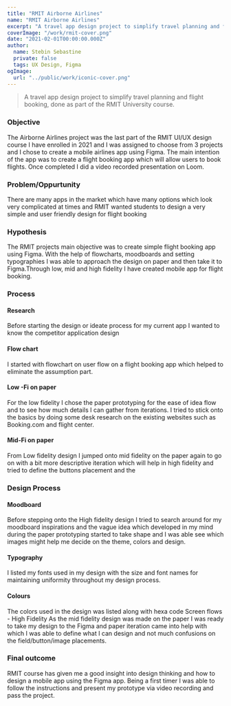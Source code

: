 ```yaml
---
title: "RMIT Airborne Airlines"
name: "RMIT Airborne Airlines"
excerpt: "A travel app design project to simplify travel planning and flight booking, done as part of the RMIT University course"
coverImage: "/work/rmit-cover.png"
date: "2021-02-01T00:00:00.000Z"
author:
  name: Stebin Sebastine
  private: false
  tags: UX Design, Figma
ogImage:
  url: "../public/work/iconic-cover.png"
---
```


> A travel app design project to simplify travel planning and flight booking, done as part of the RMIT University course.

### Objective

The Airborne Airlines project was the last part of the RMIT UI/UX design course I have enrolled in 2021 and I was assigned to choose from 3 projects and I chose to create a mobile airlines app using Figma. The main intention of the app was to create a flight booking app which will allow users to book flights. Once completed I did a video recorded presentation on Loom.

### Problem/Oppurtunity

There are many apps in the market which have many options which look very complicated at times and RMIT wanted students to design a very simple and user friendly design for flight booking

### Hypothesis

The RMIT projects main objective was to create simple flight booking app using Figma.
With the help of flowcharts, moodboards and setting typographies I was able to approach the design on paper and then take it to Figma.Through low, mid and high fidelity I have created mobile app for flight booking.

### Process

#### Research

Before starting the design or ideate process for my current app I wanted to know the competitor application design

#### Flow chart

I started with flowchart on user flow on a flight booking app which helped to eliminate the assumption part.

#### Low -Fi on paper

For the low fidelity I chose the paper prototyping for the ease of idea flow and to see how much details I can gather from iterations. I tried to stick onto the basics by doing some desk research on the existing websites such as Booking.com and flight center.

#### Mid-Fi on paper

From Low fidelity design I jumped onto mid fidelity on the paper again to go on with a bit more descriptive iteration which will help in high fidelity and tried to define the buttons placement and the

### Design Process

#### Moodboard

Before stepping onto the High fidelity design I tried to search around for my moodboard inspirations and the vague idea which developed in my mind during the paper prototyping started to take shape and I was able see which images might help me decide on the theme, colors and design.

#### Typography

I listed my fonts used in my design with the size and font names for maintaining uniformity throughout my design process.

#### Colours

The colors used in the design was listed along with hexa code
Screen flows - High Fidelity
As the mid fidelity design was made on the paper I was ready to take my design to the Figma and paper iteration came into help with which I was able to define what I can design and not much confusions on the field/button/image placements.

### Final outcome

RMIT course has given me a good insight into design thinking and how to design a mobile app using the Figma app. Being a first timer I was able to follow the instructions and present my prototype via video recording and pass the project.
